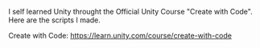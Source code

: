 I self learned Unity throught the Official Unity Course "Create with Code". Here are the scripts I made. 

Create with Code: https://learn.unity.com/course/create-with-code
